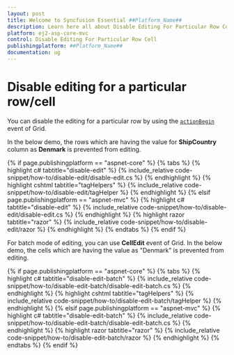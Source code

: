 ```yaml
---
layout: post
title: Welcome to Syncfusion Essential ##Platform_Name##
description: Learn here all about Disable Editing For Particular Row Cell of Syncfusion Essential ##Platform_Name## widgets based on HTML5 and jQuery.
platform: ej2-asp-core-mvc
control: Disable Editing For Particular Row Cell
publishingplatform: ##Platform_Name##
documentation: ug
---
```



# Disable editing for a particular row/cell

You can disable the editing for a particular row by using the [`actionBegin`](https://help.syncfusion.com/cr/aspnetcore-js2/Syncfusion.EJ2.Grids.Grid.html#Syncfusion_EJ2_Grids_Grid_ActionBegin) event of Grid.

In the below demo, the rows which are having the value for **ShipCountry** column as **Denmark** is prevented from editing.

{% if page.publishingplatform == "aspnet-core" %}
{% tabs %}
{% highlight c# tabtitle="disable-edit" %}
{% include_relative code-snippet/how-to/disable-edit/disable-edit.cs %}
{% endhighlight %}
{% highlight cshtml tabtitle="tagHelpers" %}
{% include_relative code-snippet/how-to/disable-edit/tagHelper %}
{% endhighlight %}
{% elsif page.publishingplatform == "aspnet-mvc" %}
{% highlight c# tabtitle="disable-edit" %}
{% include_relative code-snippet/how-to/disable-edit/disable-edit.cs %}
{% endhighlight %}
{% highlight razor tabtitle="razor" %}
{% include_relative code-snippet/how-to/disable-edit/razor %}
{% endhighlight %}
{% endtabs %}
{% endif %}



For batch mode of editing, you can use **CellEdit** event of Grid. In the below demo, the cells which are having the value as "Denmark" is prevented from editing.

{% if page.publishingplatform == "aspnet-core" %}
{% tabs %}
{% highlight c# tabtitle="disable-edit-batch" %}
{% include_relative code-snippet/how-to/disable-edit-batch/disable-edit-batch.cs %}
{% endhighlight %}
{% highlight cshtml tabtitle="tagHelpers" %}
{% include_relative code-snippet/how-to/disable-edit-batch/tagHelper %}
{% endhighlight %}
{% elsif page.publishingplatform == "aspnet-mvc" %}
{% highlight c# tabtitle="disable-edit-batch" %}
{% include_relative code-snippet/how-to/disable-edit-batch/disable-edit-batch.cs %}
{% endhighlight %}
{% highlight razor tabtitle="razor" %}
{% include_relative code-snippet/how-to/disable-edit-batch/razor %}
{% endhighlight %}
{% endtabs %}
{% endif %}


